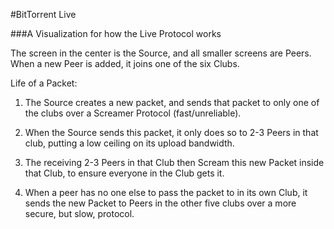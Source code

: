 #BitTorrent Live

###A Visualization for how the Live Protocol works

The screen in the center is the Source, and all smaller screens are Peers. When a new Peer is added, it joins one of the six Clubs.

Life of a Packet:

1) The Source creates a new packet, and sends that packet to only one of the clubs over a Screamer Protocol (fast/unreliable).

2) When the Source sends this packet, it only does so to 2-3 Peers in that club, putting a low ceiling on its upload bandwidth.

3) The receiving 2-3 Peers in that Club then Scream this new Packet inside that Club, to ensure everyone in the Club gets it.

4) When a peer has no one else to pass the packet to in its own Club, it sends the new Packet to Peers in the other five clubs over a more secure, but slow, protocol.